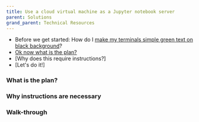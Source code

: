 ```yaml
---
title: Use a cloud virtual machine as a Jupyter notebook server
parent: Solutions
grand_parent: Technical Resources
---
```


* Before we get started: How do I [make my terminals simple green text on black background](https://robfatland.github.io/greenandblack/)?
* [Ok now what is the plan?](#what-is-the-plan)
* [Why does this require instructions?]
* [Let's do it!]

### What is the plan?

### Why instructions are necessary

### Walk-through
